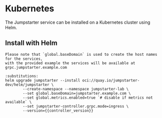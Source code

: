 # Kubernetes

The Jumpstarter service can be installed on a Kubernetes cluster using Helm.

## Install with Helm

```{note}
Please note that `global.baseDomain` is used to create the host names for the services,
with the provided example the services will be available at grpc.jumpstarter.example.com
```

```{code-block} bash
:substitutions:
helm upgrade jumpstarter --install oci://quay.io/jumpstarter-dev/helm/jumpstarter \
        --create-namespace --namespace jumpstarter-lab \
        --set global.baseDomain=jumpstarter.example.com \
        --set global.metrics.enabled=true `# disable if metrics not available` \
        --set jumpstarter-controller.grpc.mode=ingress \
        --version={{controller_version}}
```
